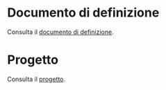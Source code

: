 # Documento di definizione

Consulta il [documento di definizione](/01-definizione/README.md).

# Progetto

Consulta il [progetto](/02-progetto/README.md).
